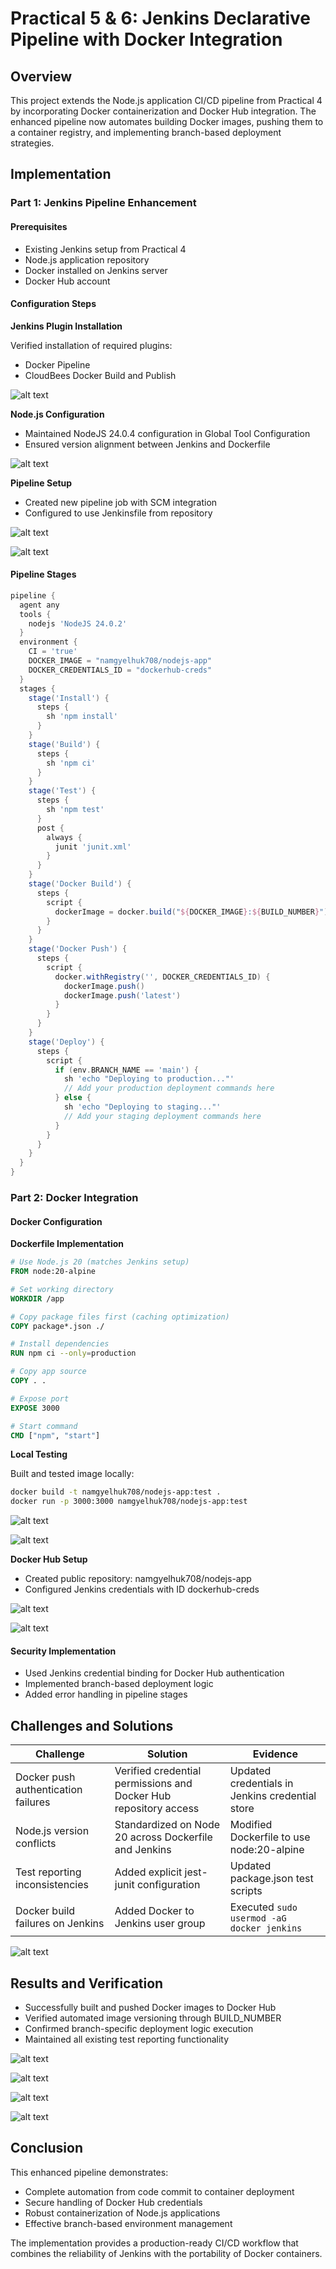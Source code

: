 # Practical 5 & 6: Jenkins Declarative Pipeline with Docker Integration

## Overview

This project extends the Node.js application CI/CD pipeline from Practical 4 by incorporating Docker containerization and Docker Hub integration. The enhanced pipeline now automates building Docker images, pushing them to a container registry, and implementing branch-based deployment strategies.

## Implementation

### Part 1: Jenkins Pipeline Enhancement

#### Prerequisites

- Existing Jenkins setup from Practical 4
- Node.js application repository
- Docker installed on Jenkins server
- Docker Hub account

#### Configuration Steps

**Jenkins Plugin Installation**

Verified installation of required plugins:
- Docker Pipeline
- CloudBees Docker Build and Publish

![alt text](Assets/1.png)

**Node.js Configuration**

- Maintained NodeJS 24.0.4 configuration in Global Tool Configuration
- Ensured version alignment between Jenkins and Dockerfile

![alt text](Assets/13.png)

**Pipeline Setup**

- Created new pipeline job with SCM integration
- Configured to use Jenkinsfile from repository

![alt text](Assets/5.png)

![alt text](Assets/4.png)

#### Pipeline Stages

```groovy
pipeline {
  agent any
  tools {
    nodejs 'NodeJS 24.0.2'
  }
  environment {
    CI = 'true'
    DOCKER_IMAGE = "namgyelhuk708/nodejs-app"
    DOCKER_CREDENTIALS_ID = "dockerhub-creds"
  }
  stages {
    stage('Install') {
      steps {
        sh 'npm install'
      }
    }
    stage('Build') {
      steps {
        sh 'npm ci'
      }
    }
    stage('Test') {
      steps {
        sh 'npm test'
      }
      post {
        always {
          junit 'junit.xml'
        }
      }
    }
    stage('Docker Build') {
      steps {
        script {
          dockerImage = docker.build("${DOCKER_IMAGE}:${BUILD_NUMBER}")
        }
      }
    }
    stage('Docker Push') {
      steps {
        script {
          docker.withRegistry('', DOCKER_CREDENTIALS_ID) {
            dockerImage.push()
            dockerImage.push('latest')
          }
        }
      }
    }
    stage('Deploy') {
      steps {
        script {
          if (env.BRANCH_NAME == 'main') {
            sh 'echo "Deploying to production..."'
            // Add your production deployment commands here
          } else {
            sh 'echo "Deploying to staging..."'
            // Add your staging deployment commands here
          }
        }
      }
    }
  }
}
```

### Part 2: Docker Integration

#### Docker Configuration

**Dockerfile Implementation**

```dockerfile
# Use Node.js 20 (matches Jenkins setup)
FROM node:20-alpine

# Set working directory
WORKDIR /app

# Copy package files first (caching optimization)
COPY package*.json ./

# Install dependencies
RUN npm ci --only=production

# Copy app source
COPY . .

# Expose port 
EXPOSE 3000

# Start command
CMD ["npm", "start"]
```

**Local Testing**

Built and tested image locally:

```bash
docker build -t namgyelhuk708/nodejs-app:test .
docker run -p 3000:3000 namgyelhuk708/nodejs-app:test
```

![alt text](Assets/2.png)

![alt text](Assets/6.png)


**Docker Hub Setup**

- Created public repository: namgyelhuk708/nodejs-app
- Configured Jenkins credentials with ID dockerhub-creds

![alt text](Assets/7.png)

![alt text](Assets/3.png)

#### Security Implementation

- Used Jenkins credential binding for Docker Hub authentication
- Implemented branch-based deployment logic
- Added error handling in pipeline stages

## Challenges and Solutions

| Challenge | Solution | Evidence |
|-----------|----------|----------|
| Docker push authentication failures | Verified credential permissions and Docker Hub repository access | Updated credentials in Jenkins credential store |
| Node.js version conflicts | Standardized on Node 20 across Dockerfile and Jenkins | Modified Dockerfile to use node:20-alpine |
| Test reporting inconsistencies | Added explicit jest-junit configuration | Updated package.json test scripts |
| Docker build failures on Jenkins | Added Docker to Jenkins user group | Executed `sudo usermod -aG docker jenkins` |

![alt text](Assets/17.png)

## Results and Verification

- Successfully built and pushed Docker images to Docker Hub
- Verified automated image versioning through BUILD_NUMBER
- Confirmed branch-specific deployment logic execution
- Maintained all existing test reporting functionality

![alt text](Assets/8.png)

![alt text](Assets/9.png)

![alt text](Assets/11.png)

![alt text](Assets/10.png)

## Conclusion

This enhanced pipeline demonstrates:

- Complete automation from code commit to container deployment
- Secure handling of Docker Hub credentials
- Robust containerization of Node.js applications
- Effective branch-based environment management

The implementation provides a production-ready CI/CD workflow that combines the reliability of Jenkins with the portability of Docker containers.